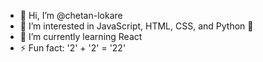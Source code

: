 - 👋 Hi, I’m @chetan-lokare
- 👀 I’m interested in JavaScript, HTML, CSS, and Python 🐍
- 🌱 I’m currently learning React
- ⚡ Fun fact: '2' + '2' = '22'
